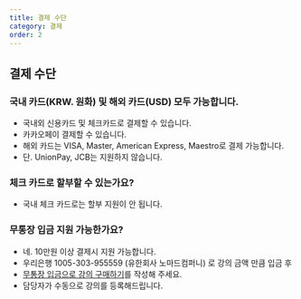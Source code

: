 ```yaml
---
title: 결제 수단
category: 결제
order: 2
---
```


## 결제 수단

### 국내 카드(KRW. 원화) 및 해외 카드(USD) 모두 가능합니다.

- 국내외 신용카드 및 체크카드로 결제할 수 있습니다.
- 카카오페이 결제할 수 있습니다.
- 해외 카드는 VISA, Master, American Express, Maestro로 결제 가능합니다.
- 단. UnionPay, JCB는 지원하지 않습니다.

### 체크 카드로 할부할 수 있는가요?

- 국내 체크 카드로는 할부 지원이 안 됩니다.

### 무통장 입금 지원 가능한가요?

- 네. 10만원 이상 결제시 지원 가능합니다.
- 우리은행 1005-303-955559 (유한회사 노마드컴퍼니) 로 강의 금액 만큼 입금 후
- [무통장 입금으로 강의 구매하기](https://forms.gle/z8wdLb1t9tA5HpaM7)를 작성해 주세요.
- 담당자가 수동으로 강의를 등록해드립니다.
